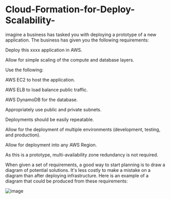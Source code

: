 # Cloud-Formation-for-Deploy-Scalability-

imagine a business has tasked you with deploying a prototype of a new application. The business has given you the following requirements:

Deploy this xxxx application in AWS.

Allow for simple scaling of the compute and database layers.

Use the following:

AWS EC2 to host the application.

AWS ELB to load balance public traffic.

AWS DynamoDB for the database.

Appropriately use public and private subnets.

Deployments should be easily repeatable.

Allow for the deployment of multiple environments (development, testing, and production).

Allow for deployment into any AWS Region.

As this is a prototype, multi-availability zone redundancy is not required.

When given a set of requirements, a good way to start planning is to draw a diagram of potential solutions. 
It's less costly to make a mistake on a diagram than after deploying infrastructure. Here is an example of a diagram that could be produced from these requirements:


![image](https://user-images.githubusercontent.com/58148717/119038308-957ad000-b978-11eb-9854-8fcc5cf1ae8d.png)


